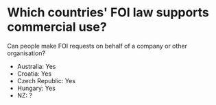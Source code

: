 # Which countries' FOI law supports commercial use?

Can people make FOI requests on behalf of a company or other organisation?

- Australia: Yes
- Croatia: Yes
- Czech Republic: Yes
- Hungary: Yes
- NZ: ?
